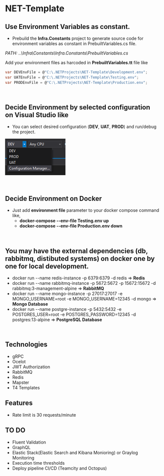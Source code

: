 # NET-Template

## Use Environment Variables as constant.
* Prebuild the **Infra.Constants** project to generate source code for environment variables as constant in PrebuiltVariables.cs file.  

*PATH: ..\Infra\Constants\Infra.Constants\PrebuiltVariables.cs* 

Add your environment files as harcoded in **PrebuiltVariables.tt** file like

   ```csharp
   var DEVEnvFile = @"C:\.NETProjects\NET-Template\Development.env";
   var UATEnvFile = @"C:\.NETProjects\NET-Template\Testing.env";
   var PRODEnvFile = @"C:\.NETProjects\NET-Template\Production.env";
   ```
<br>

## Decide Environment by selected configuration on Visual Studio like
* You can select desired configuration (**DEV**, **UAT**, **PROD**) and run/debug the project.

<p align="left">
  <img src="https://github.com/frkn2076/NET-Template/blob/main/resources/Configurations.PNG">
</p>

<br>


## Decide Environment on Docker
* Just add **environment file** parameter to your docker compose command like,
  - **docker-compose --env-file Testing.env up**
  - **docker-compose --env-file Production.env down** 

<br>

## You may have the external dependencies (db, rabbitmq, distibuted systems) on docker one by one for local development. 
* docker run --name redis-instance -p 6379:6379 -d redis => **Redis**
* docker run --name rabbitmq-instance -p 5672:5672 -p 15672:15672 -d rabbitmq:3-management-alpine  => **RabbitMQ**
* docker run --name mongo-instance -p 27017:27017 -e MONGO_USERNAME=root -e MONGO_USERNAME=12345 -d mongo => **Mongo Database**
* docker run --name postgre-instance -p 5432:5432 -e POSTGRES_USER=root -e POSTGRES_PASSWORD=12345 -d postgres:13-alpine => **PostgreSQL Database**

<br>

## Technologies
* gRPC
* Ocelot
* JWT Authorization
* RabbitMQ
* Redis
* Mapster
* T4 Templates

## Features
* Rate limit is 30 requests/minute


## TO DO
* Fluent Validation
* GraphQL
* Elastic Stack(Elastic Search and Kibana Monioring) or Graylog Monitoring
* Execution time thresholds
* Deploy pipeline CI/CD (Teamcity and Octopus) 
